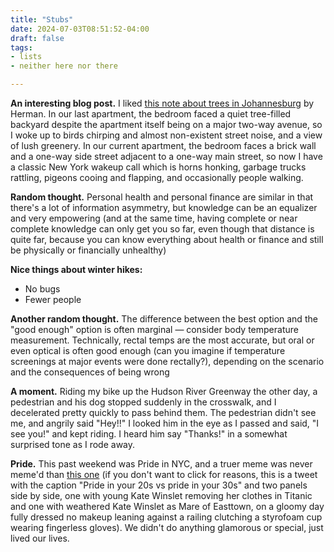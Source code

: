 ```yaml
---
title: "Stubs"
date: 2024-07-03T08:51:52-04:00
draft: false
tags: 
- lists
- neither here nor there

---
```


**An interesting blog post.** 
I liked [this note about trees in Johannesburg](https://herman.bearblog.dev/cities-need-more-trees/) by Herman. In our last apartment, the bedroom faced a quiet tree-filled backyard despite the apartment itself being on a major two-way avenue, so I woke up to birds chirping and almost non-existent street noise, and a view of lush greenery. In our current apartment, the bedroom faces a brick wall and a one-way side street adjacent to a one-way main street, so now I have a classic New York wakeup call which is horns honking, garbage trucks rattling, pigeons cooing and flapping, and occasionally people walking.

**Random thought.** Personal health and personal finance are similar in that there's a lot of information asymmetry, but knowledge can be an equalizer and very empowering (and at the same time, having complete or near complete knowledge can only get you so far, even though that distance is quite far, because you can know everything about health or finance and still be physically or financially unhealthy)

**Nice things about winter hikes:**
* No bugs
* Fewer people

**Another random thought.** The difference between the best option and the "good enough" option is often marginal — consider body temperature measurement. Technically, rectal temps are the most accurate, but oral or even optical is often good enough (can you imagine if temperature screenings at major events were done rectally?), depending on the scenario and the consequences of being wrong

**A moment.** Riding my bike up the Hudson River Greenway the other day, a pedestrian and his dog stopped suddenly in the crosswalk, and I decelerated pretty quickly to pass behind them. The pedestrian didn't see me, and angrily said "Hey!!" I looked him in the eye as I passed and said, "I see you!" and kept riding. I heard him say "Thanks!" in a somewhat surprised tone as I rode away.

**Pride.** This past weekend was Pride in NYC, and a truer meme was never meme'd than [this one](https://x.com/Gabrielle_Korn/status/1400060350943354886) (if you don't want to click for reasons, this is a tweet with the caption "Pride in your 20s vs pride in your 30s" and two panels side by side, one with young Kate Winslet removing her clothes in Titanic and one with weathered Kate Winslet as Mare of Easttown, on a gloomy day fully dressed no makeup leaning against a railing clutching a styrofoam cup wearing fingerless gloves). We didn't do anything glamorous or special, just lived our  lives. 